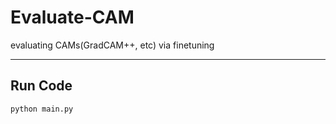 # Evaluate-CAM
evaluating CAMs(GradCAM++, etc) via finetuning

-------------------------------------

## Run Code
```
python main.py 
```
